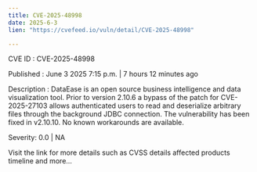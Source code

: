 ```yaml
---
title: CVE-2025-48998
date: 2025-6-3
lien: "https://cvefeed.io/vuln/detail/CVE-2025-48998"

---
```


CVE ID : CVE-2025-48998

Published :  June 3
2025
7:15 p.m. | 7 hours
12 minutes ago

Description : DataEase is an open source business intelligence and data visualization tool. Prior to version 2.10.6
a bypass of the patch for CVE-2025-27103 allows authenticated users to read and deserialize arbitrary files through the background JDBC connection. The vulnerability has been fixed in v2.10.10. No known workarounds are available.

Severity: 0.0 | NA

Visit the link for more details
such as CVSS details
affected products
timeline
and more...
